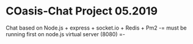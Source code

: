 # COasis-Chat Project 05.2019
Chat based on Node.js + express + socket.io + Redis + Pm2
-= must be running first on node.js virtual server (8080) =-

